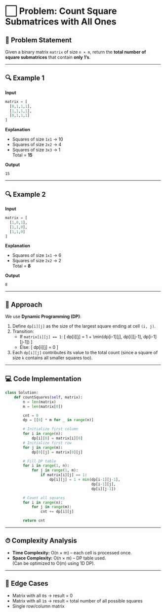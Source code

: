 # ⬜ Problem: Count Square Submatrices with All Ones

## 📜 Problem Statement
Given a binary matrix `matrix` of size `n × m`, return the **total number of square submatrices** that contain **only 1’s**.

---

## 🔍 Example 1
**Input**
```python
matrix = [
  [0,1,1,1],
  [1,1,1,1],
  [0,1,1,1]
]
```

**Explanation**
- Squares of size `1x1` → 10  
- Squares of size `2x2` → 4  
- Squares of size `3x3` → 1  
Total = **15**

**Output**
```
15
```

---

## 🔍 Example 2
**Input**
```python
matrix = [
  [1,0,1],
  [1,1,0],
  [1,1,0]
]
```

**Explanation**
- Squares of size `1x1` → 6  
- Squares of size `2x2` → 2  
Total = **8**

**Output**
```
8
```

---

## 🧠 Approach
We use **Dynamic Programming (DP)**:
1. Define `dp[i][j]` as the size of the largest square ending at cell `(i, j)`.
2. Transition:
   - If `matrix[i][j] == 1`:
     \[
     dp[i][j] = 1 + \min(dp[i-1][j], dp[i][j-1], dp[i-1][j-1])
     \]
   - Else:
     \[
     dp[i][j] = 0
     \]
3. Each `dp[i][j]` contributes its value to the total count (since a square of size `k` contains all smaller squares too).

---

## 💻 Code Implementation
```python
class Solution:
    def countSquares(self, matrix):
        n = len(matrix)
        m = len(matrix[0])

        cnt = 0
        dp = [[0] * m for _ in range(n)]

        # Initialize first column
        for i in range(n):
            dp[i][0] = matrix[i][0]
        # Initialize first row
        for j in range(m):
            dp[0][j] = matrix[0][j]

        # Fill DP table
        for i in range(1, n):
            for j in range(1, m):
                if matrix[i][j] == 1:
                    dp[i][j] = 1 + min(dp[i-1][j-1],
                                       dp[i-1][j],
                                       dp[i][j-1])

        # Count all squares
        for i in range(n):
            for j in range(m):
                cnt += dp[i][j]

        return cnt
```

---

## ⏱ Complexity Analysis
- **Time Complexity:** O(n × m) – each cell is processed once.  
- **Space Complexity:** O(n × m) – DP table used.  
  (Can be optimized to O(m) using 1D DP).

---

## 🧪 Edge Cases
- Matrix with all `0`s → result = 0  
- Matrix with all `1`s → result = total number of all possible squares  
- Single row/column matrix  
